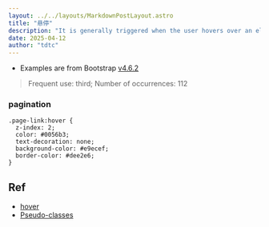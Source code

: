 ```yaml
---
layout: ../../layouts/MarkdownPostLayout.astro
title: "悬停"
description: "It is generally triggered when the user hovers over an element with the cursor (mouse pointer)."
date: 2025-04-12
author: "tdtc"
---
```


- Examples are from Bootstrap [v4.6.2](https://getbootstrap.com/docs/4.6/getting-started/introduction/)
> Frequent use: third;
> Number of occurrences: 112


### pagination
```
.page-link:hover {
  z-index: 2;
  color: #0056b3;
  text-decoration: none;
  background-color: #e9ecef;
  border-color: #dee2e6;
}
```

## Ref
- [hover](https://developer.mozilla.org/en-US/docs/Web/CSS/:hover)
- [Pseudo-classes](https://developer.mozilla.org/en-US/docs/Web/CSS/Pseudo-classes)
